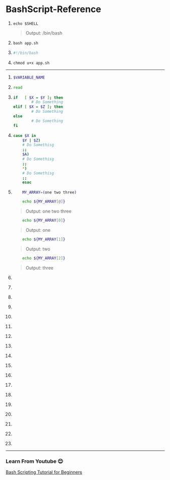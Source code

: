 # BashScript-Reference
1.
	```
	echo $SHELL
	```
	> Output: /bin/bash
1.
	```
	bash app.sh
	```
1.
	``` sh
	#!/bin/bash
	```
1.
	```
	chmod u+x app.sh
	```
-----------------------------------------------
1.
	``` sh
	$VARIABLE_NAME
	```
1.
	``` sh
	read
	```
1.
	``` sh
	if   [ $X = $Y ]; then
       	    # Do Something
	elif [ $X = $Z ]; then
       	    # Do Something
	else
       	    # Do Something
	fi

	```
1.
	``` sh
	case $X in
	    $Y | $Z)
		# Do Somethisg
		;;
	    $A)
		# Do Somethisg
		;;
	    *)
		# Do Somethisg
		;;
        esac

	```
1.
	``` sh
        MY_ARRAY=(one two three)
	```
	``` sh
        echo ${MY_ARRAY[@]}
	```
	> Output: one two three
	``` sh
        echo ${MY_ARRAY[0]}
	```
	> Output: one 
	``` sh
        echo ${MY_ARRAY[1]}
	```
	> Output: two
	``` sh
        echo ${MY_ARRAY[2]}
	```
	> Output: three
1.
	``` sh
	```
1.
	``` sh
	```
1.
	``` sh
	```
1.
	``` sh
	```
1.
	``` sh
	```
1.
	``` sh
	```
1.
	``` sh
	```
1.
	``` sh
	```
1.
	``` sh
	```
1.
	``` sh
	```
1.
	``` sh
	```
1.
	``` sh
	```
1.
	``` sh
	```
1.
	``` sh
	```
1.
	``` sh
	```
1.
	``` sh
	```
1.
	``` sh
	```
1.
	``` sh
	```





---
### Learn From Youtube :blush:
[Bash Scripting Tutorial for Beginners](https://www.youtube.com/watch?v=tK9Oc6AEnR4)
